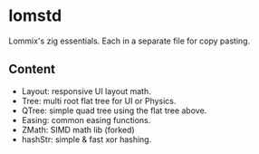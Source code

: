# lomstd

Lommix's zig essentials. Each in a separate file for copy pasting.

## Content

- Layout: responsive UI layout math.
- Tree: multi root flat tree for UI or Physics.
- QTree: simple quad tree using the flat tree above.
- Easing: common easing functions.
- ZMath: SIMD math lib (forked)
- hashStr: simple & fast xor hashing.

